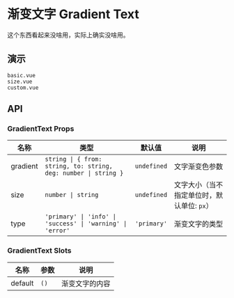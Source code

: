 # 渐变文字 Gradient Text

这个东西看起来没啥用，实际上确实没啥用。

## 演示

```demo
basic.vue
size.vue
custom.vue
```

## API

### GradientText Props

| 名称 | 类型 | 默认值 | 说明 |
| --- | --- | --- | --- |
| gradient | `string \| { from: string, to: string, deg: number \| string }` | `undefined` | 文字渐变色参数 |
| size | `number \| string` | `undefined` | 文字大小（当不指定单位时，默认单位: `px`） |
| type | `'primary' \| 'info' \| 'success' \| 'warning' \| 'error'` | `'primary'` | 渐变文字的类型 |

### GradientText Slots

| 名称    | 参数 | 说明           |
| ------- | ---- | -------------- |
| default | `()` | 渐变文字的内容 |

